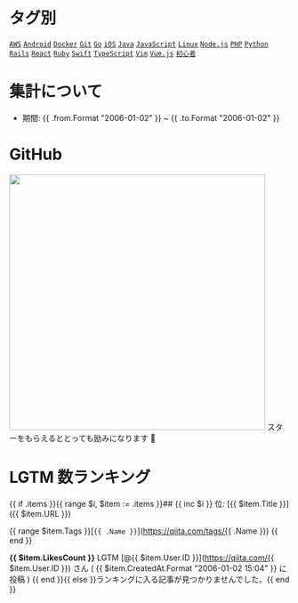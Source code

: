 # タグ別

[`AWS`](https://qiita.com/items/8c4aeec4fc98e4b1ba0e) [`Android`](https://qiita.com/items/9c6bf21a9880e242a0d6) [`Docker`](https://qiita.com/items/70aa655b580ed4f91756) [`Git`](https://qiita.com/items/36cfb2318aabe8b3f8df) [`Go`](https://qiita.com/items/16809f8444e0329bed8a) [`iOS`](https://qiita.com/items/da7fabcf41ed103528ae) [`Java`](https://qiita.com/items/9003b8beb47a46292028) [`JavaScript`](https://qiita.com/items/31e7365a838b890f7cc3) [`Linux`](https://qiita.com/items/7bcae94b268bff253eef) [`Node.js`](https://qiita.com/items/17556a2356938fdf489c) [`PHP`](https://qiita.com/items/42476b629e2d655d9803) [`Python`](https://qiita.com/items/45e8c5b0017008c62fac) [`Rails`](https://qiita.com/items/6835d21664b6e36a1efa) [`React`](https://qiita.com/items/d17e403386f316d0d96e) [`Ruby`](https://qiita.com/items/effb08232a286c91b814) [`Swift`](https://qiita.com/items/4b45f7a2308597b362e6) [`TypeScript`](https://qiita.com/items/3442ef41f83064dafb64) [`Vim`](https://qiita.com/items/cb67a3dd7a37eee8f8d9) [`Vue.js`](https://qiita.com/items/a0d7b0334c58e658c7a0) [`初心者`](https://qiita.com/items/4107350b0914837836af)

# 集計について

- 期間: {{ .from.Format "2006-01-02" }} ~ {{ .to.Format "2006-01-02" }}

# GitHub

<a href="https://github.com/koki-develop/qiita-lgtm-ranking"><img src="https://github-link-card.s3.ap-northeast-1.amazonaws.com/koki-develop/qiita-lgtm-ranking.png" width="460px"></a>
スターをもらえるととっても励みになります :bow:

# LGTM 数ランキング

{{ if .items }}{{ range $i, $item := .items }}## {{ inc $i }} 位: [{{ $item.Title }}]({{ $item.URL }})

{{ range $item.Tags }}[`{{ .Name }}`](https://qiita.com/tags/{{ .Name }}) {{ end }}

**{{ $item.LikesCount }}** LGTM
[@{{ $item.User.ID }}](https://qiita.com/{{ $item.User.ID }}) さん ( {{ $item.CreatedAt.Format "2006-01-02 15:04" }} に投稿 )
{{ end }}{{ else }}ランキングに入る記事が見つかりませんでした。{{ end }}
